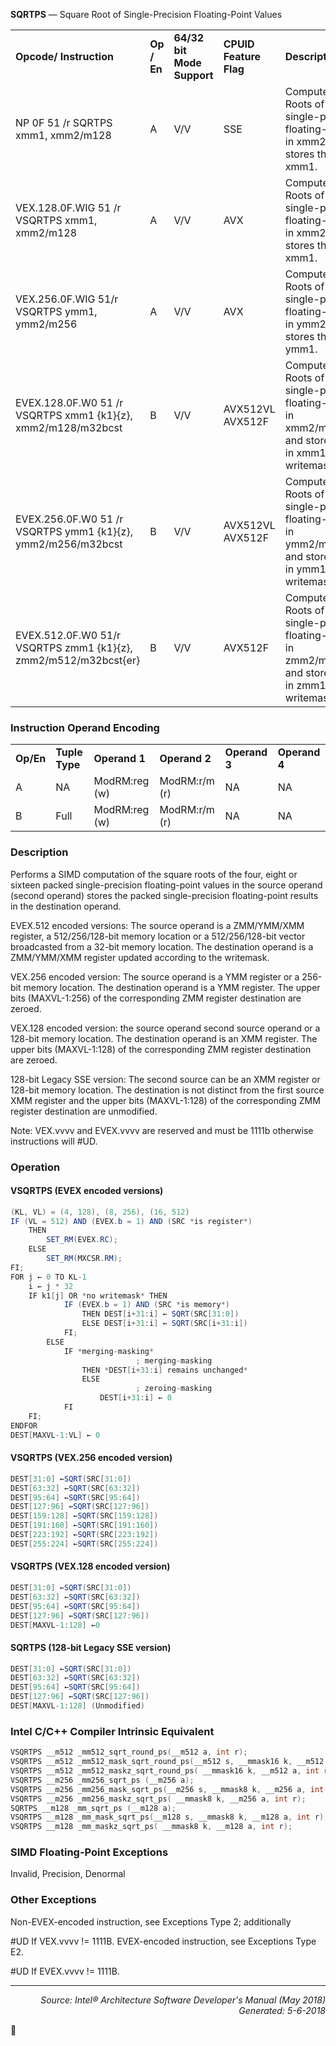 <b>SQRTPS</b> — Square Root of Single-Precision Floating-Point Values
<table>
	<tr>
		<td><b>Opcode/ Instruction</b></td>
		<td><b>Op / En</b></td>
		<td><b>64/32 bit Mode Support</b></td>
		<td><b>CPUID Feature Flag</b></td>
		<td><b>Description</b></td>
	</tr>
	<tr>
		<td>NP 0F 51 /r SQRTPS xmm1, xmm2/m128</td>
		<td>A</td>
		<td>V/V</td>
		<td>SSE</td>
		<td>Computes Square Roots of the packed single-precision floating-point values in xmm2/m128 and stores the result in xmm1.</td>
	</tr>
	<tr>
		<td>VEX.128.0F.WIG 51 /r VSQRTPS xmm1, xmm2/m128</td>
		<td>A</td>
		<td>V/V</td>
		<td>AVX</td>
		<td>Computes Square Roots of the packed single-precision floating-point values in xmm2/m128 and stores the result in xmm1.</td>
	</tr>
	<tr>
		<td>VEX.256.0F.WIG 51/r VSQRTPS ymm1, ymm2/m256</td>
		<td>A</td>
		<td>V/V</td>
		<td>AVX</td>
		<td>Computes Square Roots of the packed single-precision floating-point values in ymm2/m256 and stores the result in ymm1.</td>
	</tr>
	<tr>
		<td>EVEX.128.0F.W0 51 /r VSQRTPS xmm1 {k1}{z}, xmm2/m128/m32bcst</td>
		<td>B</td>
		<td>V/V</td>
		<td>AVX512VL AVX512F</td>
		<td>Computes Square Roots of the packed single-precision floating-point values in xmm2/m128/m32bcst and stores the result in xmm1 subject to writemask k1.</td>
	</tr>
	<tr>
		<td>EVEX.256.0F.W0 51 /r VSQRTPS ymm1 {k1}{z}, ymm2/m256/m32bcst</td>
		<td>B</td>
		<td>V/V</td>
		<td>AVX512VL AVX512F</td>
		<td>Computes Square Roots of the packed single-precision floating-point values in ymm2/m256/m32bcst and stores the result in ymm1 subject to writemask k1.</td>
	</tr>
	<tr>
		<td>EVEX.512.0F.W0 51/r VSQRTPS zmm1 {k1}{z}, zmm2/m512/m32bcst{er}</td>
		<td>B</td>
		<td>V/V</td>
		<td>AVX512F</td>
		<td>Computes Square Roots of the packed single-precision floating-point values in zmm2/m512/m32bcst and stores the result in zmm1 subject to writemask k1.</td>
	</tr>
</table>


### Instruction Operand Encoding
<table>
	<tr>
		<td><b>Op/En</b></td>
		<td><b>Tuple Type</b></td>
		<td><b>Operand 1</b></td>
		<td><b>Operand 2</b></td>
		<td><b>Operand 3</b></td>
		<td><b>Operand 4</b></td>
	</tr>
	<tr>
		<td>A</td>
		<td>NA</td>
		<td>ModRM:reg (w)</td>
		<td>ModRM:r/m (r)</td>
		<td>NA</td>
		<td>NA</td>
	</tr>
	<tr>
		<td>B</td>
		<td>Full</td>
		<td>ModRM:reg (w)</td>
		<td>ModRM:r/m (r)</td>
		<td>NA</td>
		<td>NA</td>
	</tr>
</table>


### Description
Performs a SIMD computation of the square roots of the four, eight or sixteen packed single-precision floating-point
values in the source operand (second operand) stores the packed single-precision floating-point results in the
destination operand.

EVEX.512 encoded versions: The source operand is a ZMM/YMM/XMM register, a 512/256/128-bit memory location
or a 512/256/128-bit vector broadcasted from a 32-bit memory location. The destination operand is a
ZMM/YMM/XMM register updated according to the writemask.

VEX.256 encoded version: The source operand is a YMM register or a 256-bit memory location. The destination
operand is a YMM register. The upper bits (MAXVL-1:256) of the corresponding ZMM register destination are
zeroed.

VEX.128 encoded version: the source operand second source operand or a 128-bit memory location. The destination
 operand is an XMM register. The upper bits (MAXVL-1:128) of the corresponding ZMM register destination are
zeroed.

128-bit Legacy SSE version: The second source can be an XMM register or 128-bit memory location. The destination
 is not distinct from the first source XMM register and the upper bits (MAXVL-1:128) of the corresponding ZMM
register destination are unmodified.

Note: VEX.vvvv and EVEX.vvvv are reserved and must be 1111b otherwise instructions will \#UD.

### Operation


#### VSQRTPS (EVEX encoded versions)
```java
(KL, VL) = (4, 128), (8, 256), (16, 512)
IF (VL = 512) AND (EVEX.b = 1) AND (SRC *is register*)
    THEN
        SET_RM(EVEX.RC);
    ELSE 
        SET_RM(MXCSR.RM);
FI;
FOR j ← 0 TO KL-1
    i ← j * 32
    IF k1[j] OR *no writemask* THEN
            IF (EVEX.b = 1) AND (SRC *is memory*)
                THEN DEST[i+31:i] ← SQRT(SRC[31:0])
                ELSE DEST[i+31:i] ← SQRT(SRC[i+31:i])
            FI;
        ELSE 
            IF *merging-masking*
                            ; merging-masking
                THEN *DEST[i+31:i] remains unchanged*
                ELSE 
                            ; zeroing-masking
                    DEST[i+31:i] ← 0
            FI
    FI;
ENDFOR
DEST[MAXVL-1:VL] ← 0
```
#### VSQRTPS (VEX.256 encoded version)
```java
DEST[31:0] ←SQRT(SRC[31:0])
DEST[63:32] ←SQRT(SRC[63:32])
DEST[95:64] ←SQRT(SRC[95:64])
DEST[127:96] ←SQRT(SRC[127:96])
DEST[159:128] ←SQRT(SRC[159:128])
DEST[191:160] ←SQRT(SRC[191:160])
DEST[223:192] ←SQRT(SRC[223:192])
DEST[255:224] ←SQRT(SRC[255:224])
```
#### VSQRTPS (VEX.128 encoded version)
```java
DEST[31:0] ←SQRT(SRC[31:0])
DEST[63:32] ←SQRT(SRC[63:32])
DEST[95:64] ←SQRT(SRC[95:64])
DEST[127:96] ←SQRT(SRC[127:96])
DEST[MAXVL-1:128] ←0
```
#### SQRTPS (128-bit Legacy SSE version)
```java
DEST[31:0] ←SQRT(SRC[31:0])
DEST[63:32] ←SQRT(SRC[63:32])
DEST[95:64] ←SQRT(SRC[95:64])
DEST[127:96] ←SQRT(SRC[127:96])
DEST[MAXVL-1:128] (Unmodified)
```
### Intel C/C++ Compiler Intrinsic Equivalent
```c
VSQRTPS __m512 _mm512_sqrt_round_ps(__m512 a, int r);
VSQRTPS __m512 _mm512_mask_sqrt_round_ps(__m512 s, __mmask16 k, __m512 a, int r);
VSQRTPS __m512 _mm512_maskz_sqrt_round_ps( __mmask16 k, __m512 a, int r);
VSQRTPS __m256 _mm256_sqrt_ps (__m256 a);
VSQRTPS __m256 _mm256_mask_sqrt_ps(__m256 s, __mmask8 k, __m256 a, int r);
VSQRTPS __m256 _mm256_maskz_sqrt_ps( __mmask8 k, __m256 a, int r);
SQRTPS __m128 _mm_sqrt_ps (__m128 a);
VSQRTPS __m128 _mm_mask_sqrt_ps(__m128 s, __mmask8 k, __m128 a, int r);
VSQRTPS __m128 _mm_maskz_sqrt_ps( __mmask8 k, __m128 a, int r);
```
### SIMD Floating-Point Exceptions
Invalid, Precision, Denormal

### Other Exceptions

Non-EVEX-encoded instruction, see Exceptions Type 2; additionally
<p>#UD
If VEX.vvvv != 1111B.
EVEX-encoded instruction, see Exceptions Type E2.
<p>#UD
If EVEX.vvvv != 1111B.

 --- 
<p align="right"><i>Source: Intel® Architecture Software Developer's Manual (May 2018)<br>Generated: 5-6-2018</i></p>
